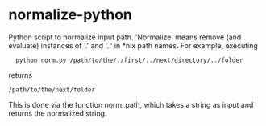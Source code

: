 normalize-python
================

Python script to normalize input path. 'Normalize' means remove (and evaluate)
instances of '.' and '..' in *nix path names. For example, executing

```
  python norm.py /path/to/the/./first/../next/directory/../folder
```

returns

```
/path/to/the/next/folder
```

This is done via the function norm_path, which takes a string as input and
returns the normalized string.